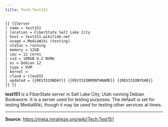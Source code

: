 ```yaml
---
title: Tech:Test151
---
```


```
{{ {{Server
| name = test151
| location = FiberState Salt Lake City
| host = test151.wikitide.net
| usage = MediaWiki (testing)
| status = running
| memory = 12GB
| cpu = 12 cores
| ssd = 100GB U.2 NVMe
| os = Debian 12
| type = KVM
| kernel =
| cloud = cloud15
| updated = {{REVISIONDAY}} {{REVISIONMONTHNAME}} {{REVISIONYEAR}}
}} }}
```

**test151** is a FiberState server in Salt Lake City, Utah running Debian Bookworm. It is a server used for testing purposes. The default is set for testing MediaWiki, though it may be used for testing other services at times.

----
**Source**: https://meta.miraheze.org/wiki/Tech:Test151